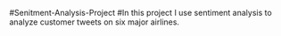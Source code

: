 #Senitment-Analysis-Project
#In this project I use sentiment analysis to analyze customer tweets on six major airlines.
